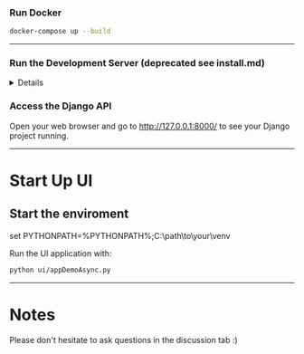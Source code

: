 ### Run Docker

```bash
docker-compose up --build
```

---

### Run the Development Server (deprecated see install.md)

<details>
Start the Django development server.

```bash
python manage.py runserver
```
</details>

### Access the Django API

Open your web browser and go to http://127.0.0.1:8000/ to see your Django project running.

---

# Start Up UI

## Start the enviroment
set PYTHONPATH=%PYTHONPATH%;C:\path\to\your\venv


Run the UI application with:

```bash
python ui/appDemoAsync.py
```

---

# Notes
Please don't hesitate to ask questions in the discussion tab :)